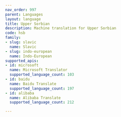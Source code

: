 ```yaml
---
nav_order: 997
parent: Languages
layout: language
title: Upper Sorbian
description: Machine translation for Upper Sorbian
code: hsb
family:
- slug: slavic
  name: Slavic
- slug: indo-european
  name: Indo-European
supported_apis:
- id: microsoft
  name: Microsoft Translator
  supported_language_count: 103
- id: baidu
  name: Baidu Translate
  supported_language_count: 197
- id: alibaba
  name: Alibaba Translate
  supported_language_count: 212

---
```


